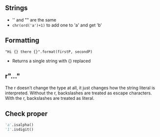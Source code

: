 ## Strings
- '' and "" are the same
- `chr(ord('a')+1)` to add one to 'a' and get 'b'

## Formatting
`"Hi {} there {}".format(firstP, secondP)`
- Returns a single string with {} replaced

## r"..." 
The r doesn't change the type at all, it just changes how the string literal is interpreted. Without the  r, backslashes are treated as escape characters. With the r, backslashes are treated as literal.

## Check proper

```python
'a'.isalpha()
'1'.isdigit()
```

